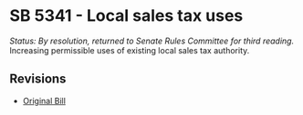 # SB 5341 - Local sales tax uses
*Status: By resolution, returned to Senate Rules Committee for third reading.*
Increasing permissible uses of existing local sales tax authority.

## Revisions
* [Original Bill](1/)